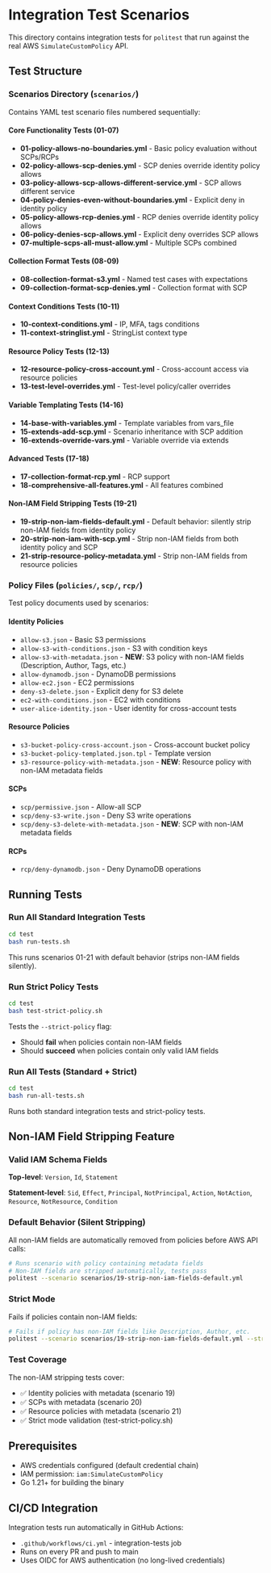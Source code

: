 # Integration Test Scenarios

This directory contains integration tests for `politest` that run against the real AWS `SimulateCustomPolicy` API.

## Test Structure

### Scenarios Directory (`scenarios/`)

Contains YAML test scenario files numbered sequentially:

#### Core Functionality Tests (01-07)
- **01-policy-allows-no-boundaries.yml** - Basic policy evaluation without SCPs/RCPs
- **02-policy-allows-scp-denies.yml** - SCP denies override identity policy allows
- **03-policy-allows-scp-allows-different-service.yml** - SCP allows different service
- **04-policy-denies-even-without-boundaries.yml** - Explicit deny in identity policy
- **05-policy-allows-rcp-denies.yml** - RCP denies override identity policy allows
- **06-policy-denies-scp-allows.yml** - Explicit deny overrides SCP allows
- **07-multiple-scps-all-must-allow.yml** - Multiple SCPs combined

#### Collection Format Tests (08-09)
- **08-collection-format-s3.yml** - Named test cases with expectations
- **09-collection-format-scp-denies.yml** - Collection format with SCP

#### Context Conditions Tests (10-11)
- **10-context-conditions.yml** - IP, MFA, tags conditions
- **11-context-stringlist.yml** - StringList context type

#### Resource Policy Tests (12-13)
- **12-resource-policy-cross-account.yml** - Cross-account access via resource policies
- **13-test-level-overrides.yml** - Test-level policy/caller overrides

#### Variable Templating Tests (14-16)
- **14-base-with-variables.yml** - Template variables from vars_file
- **15-extends-add-scp.yml** - Scenario inheritance with SCP addition
- **16-extends-override-vars.yml** - Variable override via extends

#### Advanced Tests (17-18)
- **17-collection-format-rcp.yml** - RCP support
- **18-comprehensive-all-features.yml** - All features combined

#### Non-IAM Field Stripping Tests (19-21)
- **19-strip-non-iam-fields-default.yml** - Default behavior: silently strip non-IAM fields from identity policy
- **20-strip-non-iam-with-scp.yml** - Strip non-IAM fields from both identity policy and SCP
- **21-strip-resource-policy-metadata.yml** - Strip non-IAM fields from resource policies

### Policy Files (`policies/`, `scp/`, `rcp/`)

Test policy documents used by scenarios:

#### Identity Policies
- `allow-s3.json` - Basic S3 permissions
- `allow-s3-with-conditions.json` - S3 with condition keys
- `allow-s3-with-metadata.json` - **NEW**: S3 policy with non-IAM fields (Description, Author, Tags, etc.)
- `allow-dynamodb.json` - DynamoDB permissions
- `allow-ec2.json` - EC2 permissions
- `deny-s3-delete.json` - Explicit deny for S3 delete
- `ec2-with-conditions.json` - EC2 with conditions
- `user-alice-identity.json` - User identity for cross-account tests

#### Resource Policies
- `s3-bucket-policy-cross-account.json` - Cross-account bucket policy
- `s3-bucket-policy-templated.json.tpl` - Template version
- `s3-resource-policy-with-metadata.json` - **NEW**: Resource policy with non-IAM metadata fields

#### SCPs
- `scp/permissive.json` - Allow-all SCP
- `scp/deny-s3-write.json` - Deny S3 write operations
- `scp/deny-s3-delete-with-metadata.json` - **NEW**: SCP with non-IAM metadata fields

#### RCPs
- `rcp/deny-dynamodb.json` - Deny DynamoDB operations

## Running Tests

### Run All Standard Integration Tests
```bash
cd test
bash run-tests.sh
```

This runs scenarios 01-21 with default behavior (strips non-IAM fields silently).

### Run Strict Policy Tests
```bash
cd test
bash test-strict-policy.sh
```

Tests the `--strict-policy` flag:
- Should **fail** when policies contain non-IAM fields
- Should **succeed** when policies contain only valid IAM fields

### Run All Tests (Standard + Strict)
```bash
cd test
bash run-all-tests.sh
```

Runs both standard integration tests and strict-policy tests.

## Non-IAM Field Stripping Feature

### Valid IAM Schema Fields

**Top-level**: `Version`, `Id`, `Statement`

**Statement-level**: `Sid`, `Effect`, `Principal`, `NotPrincipal`, `Action`, `NotAction`, `Resource`, `NotResource`, `Condition`

### Default Behavior (Silent Stripping)

All non-IAM fields are automatically removed from policies before AWS API calls:

```bash
# Runs scenario with policy containing metadata fields
# Non-IAM fields are stripped automatically, tests pass
politest --scenario scenarios/19-strip-non-iam-fields-default.yml
```

### Strict Mode

Fails if policies contain non-IAM fields:

```bash
# Fails if policy has non-IAM fields like Description, Author, etc.
politest --scenario scenarios/19-strip-non-iam-fields-default.yml --strict-policy
```

### Test Coverage

The non-IAM stripping tests cover:
- ✅ Identity policies with metadata (scenario 19)
- ✅ SCPs with metadata (scenario 20)
- ✅ Resource policies with metadata (scenario 21)
- ✅ Strict mode validation (test-strict-policy.sh)

## Prerequisites

- AWS credentials configured (default credential chain)
- IAM permission: `iam:SimulateCustomPolicy`
- Go 1.21+ for building the binary

## CI/CD Integration

Integration tests run automatically in GitHub Actions:
- `.github/workflows/ci.yml` - integration-tests job
- Runs on every PR and push to main
- Uses OIDC for AWS authentication (no long-lived credentials)
